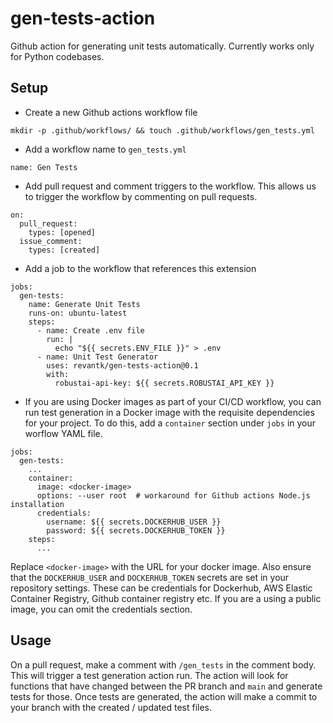 # gen-tests-action

Github action for generating unit tests automatically. Currently works only for Python codebases.

## Setup

- Create a new Github actions workflow file
```
mkdir -p .github/workflows/ && touch .github/workflows/gen_tests.yml
``` 

- Add a workflow name to `gen_tests.yml`
```
name: Gen Tests
```

- Add pull request and comment triggers to the workflow. This allows us to trigger the workflow by commenting on pull requests.
```
on:
  pull_request:
    types: [opened]
  issue_comment:
    types: [created]
```

- Add a job to the workflow that references this extension

```
jobs:
  gen-tests:
    name: Generate Unit Tests
    runs-on: ubuntu-latest
    steps:
      - name: Create .env file
        run: |
          echo "${{ secrets.ENV_FILE }}" > .env
      - name: Unit Test Generator
        uses: revantk/gen-tests-action@0.1
        with:
          robustai-api-key: ${{ secrets.ROBUSTAI_API_KEY }}
```

- If you are using Docker images as part of your CI/CD workflow, you can run test generation in a Docker image with the requisite dependencies for your project. To do this, add a `container` section under `jobs` in your worflow YAML file.
```
jobs:
  gen-tests:
    ...
    container:
      image: <docker-image>
      options: --user root  # workaround for Github actions Node.js installation
      credentials:
        username: ${{ secrets.DOCKERHUB_USER }}
        password: ${{ secrets.DOCKERHUB_TOKEN }}
    steps:
      ...
```
Replace `<docker-image>` with the URL for your docker image.
Also ensure that the `DOCKERHUB_USER` and `DOCKERHUB_TOKEN` secrets are set in your repository settings. These can be credentials for Dockerhub, AWS Elastic Container Registry, Github container registry etc.
If you are a using a public image, you can omit the credentials section.


## Usage

On a pull request, make a comment with `/gen_tests` in the comment body. This will trigger a test generation action run. The action will look for functions that have changed between the PR branch and `main` and generate tests for those. Once tests are generated, the action will make a commit to your branch with the created / updated test files.
